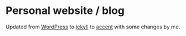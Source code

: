 # Personal website / blog


Updated from [WordPress](https://scidelve.wordpress.com/) to [jekyll](https://github.com/poole/hyde) to [accent](http://github.com/bk2dcradle/accent) with some changes by me.
